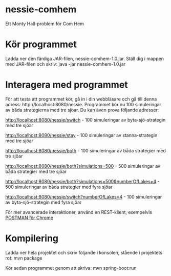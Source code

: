 # nessie-comhem
Ett Monty Hall-problem för Com Hem

# Kör programmet
Ladda ner den färdiga JAR-filen, nessie-comhem-1.0.jar. Ställ dig i mappen med JAR-filen och skriv:
java -jar nessie-comhem-1.0.jar

# Interagera med programmet
För att testa att programmet kör, gå in i din webbläsare och gå till denna adress: http://localhost:8080/nessie. Programmet kör nu 100 simuleringar av båda strategierna med tre sjöar. Du kan även prova följande adresser:

[http://localhost:8080/nessie/switch](http://localhost:8080/nessie/switch) - 100 simuleringar av byta-sjö-strategin med tre sjöar

[http://localhost:8080/nessie/stay](http://localhost:8080/nessie/stay) - 100 simuleringar av stanna-strategin med tre sjöar

[http://localhost:8080/nessie/both](http://localhost:8080/nessie/both) - 100 simuleringar av båda strategier med tre sjöar

[http://localhost:8080/nessie/both?simulations=500](http://localhost:8080/nessie/both?simulations=500) - 500 simuleringar av båda strategier med tre sjöar

[http://localhost:8080/nessie/both?simulations=500&numberOfLakes=4](http://localhost:8080/nessie/both?simulations=500&numberOfLakes=4) - 500 simuleringar av båda strategier med fyra sjöar

[http://localhost:8080/nessie/switch?numberOfLakes=4](http://localhost:8080/nessie/switch?numberOfLakes=4) - 100 simuleringar av byta-sjö-strategin med fyra sjöar

För mer avancerade interaktioner, använd en REST-klient, exempelvis [POSTMAN för Chrome](https://chrome.google.com/webstore/detail/postman/fhbjgbiflinjbdggehcddcbncdddomop) 

# Kompilering
Ladda ner hela projektet och skriv följande i konsolen, stående i projektets rot:
mvn package

Kör sedan programmet genom att skriva:
mvn spring-boot:run
